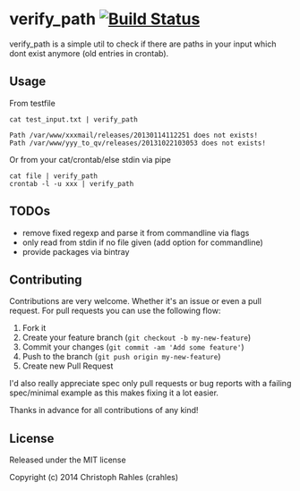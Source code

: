 # verify_path [![Build Status](https://drone.io/github.com/crahles/verify_path/status.png)](https://drone.io/github.com/crahles/verify_path/latest)

verify_path is a simple util to check if there are paths in your input which dont exist anymore (old entries in crontab).

## Usage

From testfile
```code
cat test_input.txt | verify_path

Path /var/www/xxxmail/releases/20130114112251 does not exists!
Path /var/www/yyy_to_qv/releases/20131022103053 does not exists!
```

Or from your cat/crontab/else stdin via pipe
```code
cat file | verify_path
crontab -l -u xxx | verify_path
```

## TODOs

- remove fixed regexp and parse it from commandline via flags
- only read from stdin if no file given (add option for commandline)
- provide packages via bintray

## Contributing

Contributions are very welcome. Whether it's an issue or even a pull request. For pull requests you can use the following flow:

1. Fork it
2. Create your feature branch (`git checkout -b my-new-feature`)
3. Commit your changes (`git commit -am 'Add some feature'`)
4. Push to the branch (`git push origin my-new-feature`)
5. Create new Pull Request

I'd also really appreciate spec only pull requests or bug reports with a failing spec/minimal example as this makes fixing it a lot easier.

Thanks in advance for all contributions of any kind!

## License

Released under the MIT license

Copyright (c) 2014 Christoph Rahles (crahles)
